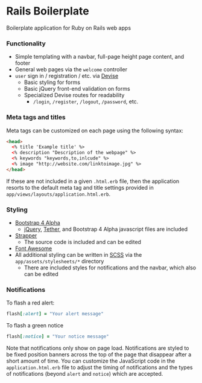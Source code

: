 # Rails Boilerplate
Boilerplate application for Ruby on Rails web apps

### Functionality
* Simple templating with a navbar, full-page height page content, and footer
* General web pages via the `welcome` controller
* `user` sign in / registration / etc. via [Devise](https://github.com/plataformatec/devise)
  * Basic styling for forms
  * Basic jQuery front-end validation on forms
  * Specialized Devise routes for readability
    * `/login`, `/register`, `/logout`, `/password`, etc.

### Meta tags and titles
Meta tags can be customized on each page using the following syntax:
```html
<head>
  <% title 'Example title' %>
  <% description "Description of the webpage" %>
  <% keywords "keywords,to,inlcude" %>
  <% image "http://website.com/linktoimage.jpg" %>
</head>
```
If these are not included in a given `.html.erb` file, then the application resorts to the default meta tag and title settings provided in `app/views/layouts/application.html.erb`.

### Styling
* [Bootstrap 4 Alpha](https://v4-alpha.getbootstrap.com/getting-started/introduction/)
  * [jQuery](https://jquery.com/), [Tether](http://tether.io/), and Bootstrap 4 Alpha javascript files are included
* [Strapper](https://github.com/ccabo1/strapper)
  * The source code is included and can be edited
* [Font Awesome](http://fontawesome.io/)
* All additional styling can be written in [SCSS](http://sass-lang.com/) via the `app/assets/stylesheets/*` directory
  * There are included styles for notifications and the navbar, which also can be edited

### Notifications
To flash a red alert:
```ruby
flash[:alert] = "Your alert message"
```
To flash a green notice
```ruby
flash[:notice] = "Your notice message"
```
Note that notifications only show on page load. Notifications are styled to be fixed position banners across the top of the page that disappear after a short amount of time. You can customize the JavaScript code in the `application.html.erb` file to adjust the timing of notifications and the types of notifications (beyond `alert` and `notice`) which are accepted.
